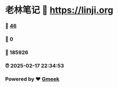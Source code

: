# 老林笔记 :link: https://linji.org 
### :page_facing_up: [46](https://linji.org/tag.html) 
### :speech_balloon: 0 
### :hibiscus: 185926 
### :alarm_clock: 2025-02-17 22:34:53 
### Powered by :heart: [Gmeek](https://github.com/Meekdai/Gmeek)
